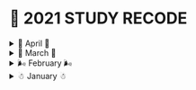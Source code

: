 # 🧾 2021  STUDY RECODE

<details>
<summary>🌼 April 🌼</summary>
 
  #### 📖 4월 21일 
 * 코딩테스트 연습문제
   * [K번째 수](https://github.com/my-choe/TIL/blob/main/CodingTest/Programmers/Level1/K%EB%B2%88%EC%A7%B8%EC%88%98.md)
   * [가운데 글자 가져오기](https://github.com/my-choe/TIL/blob/main/CodingTest/Programmers/Level1/%EA%B0%80%EC%9A%B4%EB%8D%B0%20%EA%B8%80%EC%9E%90%20%EA%B0%80%EC%A0%B8%EC%98%A4%EA%B8%B0.md)
   * [같은 숫자는 싫어](https://github.com/my-choe/TIL/blob/main/CodingTest/Programmers/Level1/%EA%B0%99%EC%9D%80%20%EC%88%AB%EC%9E%90%EB%8A%94%20%EC%8B%AB%EC%96%B4.md)
   * [나누어 떨어지는 숫자 배열](https://github.com/my-choe/TIL/blob/main/CodingTest/Programmers/Level1/%EB%82%98%EB%88%84%EC%96%B4%20%EB%96%A8%EC%96%B4%EC%A7%80%EB%8A%94%20%EC%88%AB%EC%9E%90%20%EB%B0%B0%EC%97%B4.md)
   * [내적](https://github.com/my-choe/TIL/blob/main/CodingTest/Programmers/Level1/%EB%82%B4%EC%A0%81.md)
   * [두 개 뽑아서 더하기](https://github.com/my-choe/TIL/blob/main/CodingTest/Programmers/Level1/%EB%91%90%20%EA%B0%9C%20%EB%BD%91%EC%95%84%EC%84%9C%20%EB%8D%94%ED%95%98%EA%B8%B0.md)
   * [두 정수 사이의 합](https://github.com/my-choe/TIL/blob/main/CodingTest/Programmers/Level1/%EB%91%90%20%EC%A0%95%EC%88%98%20%EC%82%AC%EC%9D%B4%EC%9D%98%20%ED%95%A9.md)
   * [모의고사](https://github.com/my-choe/TIL/blob/main/CodingTest/Programmers/Level1/%EB%AA%A8%EC%9D%98%EA%B3%A0%EC%82%AC.md)
   * [문자열 내 p와 y의 개수](https://github.com/my-choe/TIL/blob/main/CodingTest/Programmers/Level1/%EB%AC%B8%EC%9E%90%EC%97%B4%20%EB%82%B4%20p%EC%99%80%20y%EC%9D%98%20%EA%B0%9C%EC%88%98.md)
   * [문자열 내 마음대로 정렬하기](https://github.com/my-choe/TIL/blob/main/CodingTest/Programmers/Level1/%EB%AC%B8%EC%9E%90%EC%97%B4%20%EB%82%B4%20%EB%A7%88%EC%9D%8C%EB%8C%80%EB%A1%9C%20%EC%A0%95%EB%A0%AC%ED%95%98%EA%B8%B0.md)
   * [신규 아이디 추천](https://github.com/my-choe/TIL/blob/main/CodingTest/Programmers/Level1/%EC%8B%A0%EA%B7%9C%20%EC%95%84%EC%9D%B4%EB%94%94%20%EC%B6%94%EC%B2%9C.md)
   * [예산](https://github.com/my-choe/TIL/blob/main/CodingTest/Programmers/Level1/%EC%98%88%EC%82%B0.md)
   * [완주하지 못한 선수](https://github.com/my-choe/TIL/blob/main/CodingTest/Programmers/Level1/%EC%99%84%EC%A3%BC%ED%95%98%EC%A7%80%20%EB%AA%BB%ED%95%9C%20%EC%84%A0%EC%88%98.md)
   * [음양 더하기](https://github.com/my-choe/TIL/blob/main/CodingTest/Programmers/Level1/%EC%9D%8C%EC%96%91%20%EB%8D%94%ED%95%98%EA%B8%B0.md)
   * [체육복](https://github.com/my-choe/TIL/blob/main/CodingTest/Programmers/Level1/%EC%B2%B4%EC%9C%A1%EB%B3%B5.md)
   * [크레인 인형뽑기 게임](https://github.com/my-choe/TIL/blob/main/CodingTest/Programmers/Level1/%ED%81%AC%EB%A0%88%EC%9D%B8%20%EC%9D%B8%ED%98%95%EB%BD%91%EA%B8%B0%20%EA%B2%8C%EC%9E%84.md)


 #### 📖 4월 19일 
 * [초보자를 위한 리액트 200제](https://github.com/my-choe/react200)  
   * [`React 코로나 확진자 정보 with Kakao Map`](https://github.com/my-choe/reactMapKakao)
   * [`191` 확진자 위치에 마커 추가하기](https://github.com/my-choe/reactMapKakao/commit/2c6e58d24e6f66854ca1aa4ac3e6a52501755eed)
   * [`192` 확진자 위치에 이미지 마커 추가하기](https://github.com/my-choe/reactMapKakao/commit/5c62c5b1c229de39bb1d7259cfcbad1ed3877fad)
   * [`193` 마커에 클러스터러 사용하기](https://github.com/my-choe/reactMapKakao/commit/b8abe872d5a82e1dca9c068cec7ba86323a25449)
   * [`194` 확진자정보 커스텀오버레이로 표시하기](https://github.com/my-choe/reactMapKakao/commit/21ab831d6f5d4c932ddfb799f171f265bb0c794b)
   * [`197` EC2 서버에 81 포트 설정하기](https://github.com/my-choe/reactMapKakao/commit/9c82adf4c5e339b074ff4ce0df474bdb99aa0ebc)

 #### 📖 4월 15일 
 * [초보자를 위한 리액트 200제](https://github.com/my-choe/react200)  
    * [`172` 스케줄러 만들기 2 - node-cron 패키지 사용하기](https://github.com/my-choe/react200/commit/6cc4081ef96ae9e0f6c428c018f774a72d77efc3)
    * [`173` 스케줄러 만들기 3 - 특정 시간에 insert 쿼리 실행하기](https://github.com/my-choe/react200/commit/7e88169005f56e73d9ada1bd657eb73ecd35db26)

 #### 📖 4월 14일 
 * [초보자를 위한 리액트 200제](https://github.com/my-choe/react200)  
    * [`158` 로그인 회원에게 권한 허용하기 - 쿠키에서 회원정보 불러오기](https://github.com/my-choe/react200/commit/07cd34e18de964c4c7c443db6d0496eecc0709f3)
    * [`160` 로그인 상태에서만 header 표시하기, 로그아웃 구현하기](https://github.com/my-choe/react200/commit/a8aebfd2b46ab2418e9015a05e560d14289e8c75)
    * [`161` 비밀번호 재설정 메일 템플릿 만들기](https://github.com/my-choe/react200/commit/953db2f7c7ca9d6ff97d5e5472bdc8f38c13e926)
    * [`162` 메일발송 api 만들기 - nodemailer 패키지 사용하기](https://github.com/my-choe/react200/commit/1eb840508bf8faf4c10f688ee34d6da40ba41fb2)
    * [`163` 비밀번호 조회 api만들기 - 라우터 분기, 쿼리 추가하기](https://github.com/my-choe/react200/commit/4a8672c760341245c2d6373a0b7ee8428616558e)
    * [`164` 아이디와 회원명으로 비밀번호 조회 api 호출하기](https://github.com/my-choe/react200/commit/6e795d756192c57f4fc0a42ee6ec88a36606075b)
    * [`168` 이메일 토큰으로 사용자 인증하기](https://github.com/my-choe/react200/commit/ea4677f30968b8f3f13909ee8cfd733d83d321a2)
    * [`169` 비밀번호 수정 api 만들기 - 라우터 분기, 쿼리 추가하기](https://github.com/my-choe/react200/commit/a2d4a96c4deecf408b04d283ce2ed2613b916a53)
    * [`170` 비밀번호 수정 api 호출하기](https://github.com/my-choe/react200/commit/627cf38bb79e5e99d7ace31c66f5e24daad6f46b)

 #### 📖 4월 13일 
 * [초보자를 위한 리액트 200제](https://github.com/my-choe/react200)  
    * [`148` REACT 회원 가입 페이지 만들기 1 - 입력 form 만들기](https://github.com/my-choe/react200/commit/027a9790fca8509de74fcd7bba54962c559e1967)
    * [`152` NODE 로그인 api 만들기 1 - 라우터 분기, 쿼리 추가하기](https://github.com/my-choe/react200/commit/716929acb8cc976aa1589e93b610d3ece28e50a1)
    * [`153` NODE 로그인 api 만들기 2 - bcrypt로 비밀번호 비교하기](https://github.com/my-choe/react200/commit/3c9dcc41b5f07ca0d6a86841df32006b6803bff4)
    * [`154` REACT 로그인 페이지 만들기 - 로그인 api 호출하기](https://github.com/my-choe/react200/commit/f0eb89396cd21e143b73828e26dcdbc0d81b6610)
    * [`155` 회원 정보 암호화 api 만들기 - jwt로 회원정보 암호화하기](https://github.com/my-choe/react200/commit/53151a870d455de4697c32566b78f9fde3d64d09)
    * [`156` REACT 쿠키로 로그인 유지하기 - 쿠키에 회원 정보 저장하기](https://github.com/my-choe/react200/commit/74f93f77e7f00416afac536aca110b4941264876)
    * [`157` 회원정보 복호화 api 만들기 - jwt로 회원정보 복호화하기](https://github.com/my-choe/react200/commit/b5632ece11d5a4deef92836471857f8399b2cdc6)

 #### 📖 4월 12일 
 * [초보자를 위한 리액트 200제](https://github.com/my-choe/react200)  
    * [`140` REACT 등록 페이지 만들기 - 파일, 이미지 업로드 api 호출하기](https://github.com/my-choe/react200/commit/860308ce70508eeeb437a89c83b957eb322b262b)
    * [`142` REACT 상세 조회 페이지 만들기 - 파일, 이미지명 표시하기](https://github.com/my-choe/react200/commit/1dbd5855c1402b3892426d4d7b6c2c2370830eb5)
    * [`146` NODE 회원가입 api 만들기 1 - bcrypt로 암호화하기](https://github.com/my-choe/react200/commit/5f551a5d3b8cf7ba4c3cbacec0d7fbeb4e1c7657)
    * [`147` NODE 회원 가입 api 만들기 2 - insert 쿼리 추가하기](https://github.com/my-choe/react200/commit/efea8770eef5a5d6649cd2a1371f33b4af5ba750)


 #### 📖 4월 9일 
 * [초보자를 위한 리액트 200제](https://github.com/my-choe/react200)   
    * [`134` NODE 수정 api 만들기 2 - update 쿼리 추가, response 처리하기](https://github.com/my-choe/react200/commit/15fd5d1dfc9b31816a65041ee02a0af60a034769)
    * [`135` REACT 수정 페이지 만들기](https://github.com/my-choe/react200/commit/a53a8f80a76e3b341635ee40c948420ec7d5ba6a)
    * [`136` NODE 삭제 api 만들기 1 - delete 라우터 분기하기](https://github.com/my-choe/react200/commit/a696e58d7513467b5256539a76a293300547ed73)
    * [`137` NODE 삭제 api 만들기 2 - delete 쿼리 추가, response 처리하기](https://github.com/my-choe/react200/commit/0bb26f831572f885c16d299baf0464814381ed4e)
    * [`138` REACT 리스트 페이지 삭제 기능 구현하기](https://github.com/my-choe/react200/commit/12232c98820dce0aaf446089ed7a47320c54e13f)
    * [`139` 파일, 이미지 업로드 api 만들기 - multer 패키지 사용하기](https://github.com/my-choe/react200/commit/ec0da10b3c3f8bf9459de410f78aa1d926723a63)

  
 #### 📖 4월 8일 
 * [초보자를 위한 리액트 200제](https://github.com/my-choe/react200)   
    * [`131` REACT 상세조회 페이지 만들기](https://github.com/my-choe/react200/commit/513c8b874a515e8bf4152f3cc8f6eb5b18067ffd)
    * [`132` NODE 상세조회 페이지 만들기 - select 쿼리 where절 추가하기](https://github.com/my-choe/react200/commit/2e01c77878fbb19ae96096a43a1bed42cba7b60b)
    * [`133` NODE 수정 api 만들기 1 - update 라우터 분기하기](https://github.com/my-choe/react200/commit/719d231cbee2c602c81550a2f34deb2e94e7af61)
  
 #### 📖 4월 7일 
 * [초보자를 위한 리액트 200제](https://github.com/my-choe/react200) 
    * [`127` DB 연결 풀 구현하기](https://github.com/my-choe/react200/commit/d7b2141e7022ba0851c4fd3cd800caa36a28dc0b)
    * [`128` NODE 등록 api 만들기 1 - insert 라우터 분기하기](https://github.com/my-choe/react200/commit/f3ff84ee9b31832a00250b29661d77f3022fd404)
    * [`129` NODE 등록 api 만들기 2 - insert쿼리 추가, response 처리하기](https://github.com/my-choe/react200/commit/80ebce9fcfcb653694a61a9b3dcb8d178da389ed)
    * [`130` REACT 등록 페이지 만들기](https://github.com/my-choe/react200/commit/b2499f440de6ecd31e351af591b8b0720c24c720)
  
 #### 📖 4월 6일 
 * [초보자를 위한 리액트 200제](https://github.com/my-choe/react200)     
    * [`108` node서버 api 호출하기](https://github.com/my-choe/react200/commit/2dc10f0420076af0102fce00e1543ed998b0da39)
    * [`109` react 서버와 node 서버를 프록시로 연결하기](https://github.com/my-choe/react200/commit/cc373f9e29c7d128552b55d75f6eda4f541989b9)
    * [`110` node 서버 api를 get로 json데이터 호출하기](https://github.com/my-choe/react200/commit/8bcdfbb5037acf506e3b59b4eeffb05dbc04fe3c)
    * [`111` node서버 api를 post로 json 데이터 호출하기](https://github.com/my-choe/react200/commit/5f283cc706bd0cec66ae4139c470fa358fc7befe)
    * [`112` concurrently로 react, node 서버 한 번에 구동하기](https://github.com/my-choe/react200/commit/8d19542a7c84fa4e2b104415347eaaaf15593e97)
    * [`122` NODE 조회 api 만들기1 - body-parser 패키지 사용하기](https://github.com/my-choe/react200/commit/3a8a439e8a4c07fc522b927eafde66086e67e163)
    * [`123` NODE 조회 api 만들기 2 - mysql 서버 연결하기](https://github.com/my-choe/react200/commit/6bb191968d506900922940423849c8aba8f15380)
    * [`124` NODE 조회 api 만들기3 -mybatis 패키지 사용하기](https://github.com/my-choe/react200/commit/0d71f76006ccf98714322b53093e3622a8a7acf3)
    * [`125` NODE 조회 api 만들기 4 - api 호출로 데이터 확인하기](https://github.com/my-choe/react200/commit/8369386a8eb3e0ecd147748a7b0e2e6e795768c0)
    * [`126` REACT 조회 페이지 만들기](https://github.com/my-choe/react200/commit/1515f94f14aa9ac3c2c1ab7e0d0b0dd99c98ef5b)

  
 #### 📖 4월 5일 
 * [초보자를 위한 리액트 200제](https://github.com/my-choe/react200)   
    * [`101` recharts로 LineChart구현하기2 - (서울시 유동 인구 데이터)](https://github.com/my-choe/react200/commit/db1de051810bd202ed07372d9ae7a5e3f8983f62)
    * [`102` recharts로 AreaChart 구현하기(서울시 유동인구 데이터)](https://github.com/my-choe/react200/commit/bd1278a4ad34428d01e2e01a95ecf0cf427d5151)
    * [`103` recharts로 BarChart 구현하기(서울시 유동인구 데이터)](https://github.com/my-choe/react200/commit/5a7e10424e02d6953158fbdb4a9354f46a1dfb24)
    * [`104` recharts로 ComposedChart구현하기(서울시 유동인구 데이터)](https://github.com/my-choe/react200/commit/ac9b9770f339ccf04e15a9ab6f3d46d694627723)
    * [`105` recharts로 ScatterChart 구현하기(서울시 유동인구 데이터)](https://github.com/my-choe/react200/commit/2e7873131f04b0096c1443a77b8af51ba7ff1cdd)
    * [`106`,`107` node.js express 프레임워크 설치하기, node 서버 구동하기](https://github.com/my-choe/react200/commit/a35937f0931e6afb097378e3e10a9f97cafdddd5)
 
#### 📖 4월 2일 
 * [초보자를 위한 리액트 200제](https://github.com/my-choe/react200)  
   * [`100` recharts로 LineChart 구현하기 1](https://github.com/my-choe/react200/commit/e14943d4c4e52856cb6bfaefee59029b1f77e568)

</details>

<details>
<summary>🌱 March 🌱</summary>

#### 📖 3월 31일 
 * [초보자를 위한 리액트 200제](https://github.com/my-choe/react200)  
    * [`099` 서울시 유동인구데이터 사용하기4 - axios로 api 호출하기](https://github.com/my-choe/react200/commit/12b0f042bd6c5b534570a28269aa4602f9e910ba)

#### 📖 3월 30일 
 * [초보자를 위한 리액트 200제](https://github.com/my-choe/react200)  
    * [`096` 서울시 유동인구 데이터 사용하기 1 - 리스트 페이지 만들기](https://github.com/my-choe/react200/commit/7604fe42e79e8570dbf61d902efd4dc797c901d0)

#### 📖 3월 25일 
 * [초보자를 위한 리액트 200제](https://github.com/my-choe/react200)  
    * [`085` react-cookies save 사용하기](https://github.com/my-choe/react200/commit/98282b98023e072ff6cec003c3983b612d7345d3)
    * [`086` react-cookies load 사용하기](https://github.com/my-choe/react200/commit/5e5c320df6f46afd24a80f5e4cb8d37020965905)
    * [`087` react-cookies remove 사용하기](https://github.com/my-choe/react200/commit/51664d871c0e0b4bdf3f963da6ea5a7fdaef64ac)
    * [`088` react-router-dom BrowserRouter 사용하기](https://github.com/my-choe/react200/commit/8df81703dba39da6e1e328a85a50da9b2ab92538)
    * [`089` react-router-dom Route사용하기](https://github.com/my-choe/react200/commit/aabfd1dfc122cecba53777237d01b2667e8a09ac)
    * [`090` react-roter-dom Link 사용하기](https://github.com/my-choe/react200/commit/7f55a4786f87acdb4459485d908a1b9654b5897c)
    * [`091` header, footer 구현하기](https://github.com/my-choe/react200/commit/f377c08ff7c98aae3dd60fa0ae2905d96b353e9d)
    * [`092` home페이지 만들기](https://github.com/my-choe/react200/commit/04c9d5f4ec4121c7a6044890bddf286c5d1665d4)
    * [`093` 〈react img〉태그 사용하기](https://github.com/my-choe/react200/commit/cbfa1978f95f199679e2fdb366aae4e1c11e9332)
    * [`094` lodash 디바운스 사용하기](https://github.com/my-choe/react200/commit/41b4ba5231db532c3c13fad8f99f31335f186794)
    * [`095` lodash 스로틀 사용하기](https://github.com/my-choe/react200/commit/3b711b00a7ff625dcf4a36a5a70b86dd4aeadabf)
 
#### 📖 3월 24일 
 * [초보자를 위한 리액트 200제](https://github.com/my-choe/react200)  
    * [`072` submit이벤트 사용하기(onSubmit)](https://github.com/my-choe/react200/commit/c715298ca4b0f360649f78e4b7030fa9a2239e74)
    * [`073` Ref 사용하기](https://github.com/my-choe/react200/commit/c8517262fd3ba7dac9decd22a9c7a4fe0cc6410e)
    * [`074` 커링함수 구현하기](https://github.com/my-choe/react200/commit/038664a0bab3cd0451816e17469e793759f5808b)
    * [`075` 하이오더 컴포넌트 구현하기](https://github.com/my-choe/react200/commit/a643fb871bf2fb47e3bf196503a19d2265d56c14)
    * [`076` 컨텍스트 api 사용하기](https://github.com/my-choe/react200/commit/4d5d1cc98585b6bd96f9d869b049cd2c49db31c7)
    * [`077` 컨텍스트로 부모 데이터 변경하기](https://github.com/my-choe/react200/commit/b98fbca7a327153cc67940b4824ffb89044e2a8c)
    * [`078` redux 리듀서로 스토어 생성하기](https://github.com/my-choe/react200/commit/933b0d6d9429e292e87545cfae00b8528956a8a0)
    * [`079` redux 스토어 상속과 디스패치 함수 실행하기](https://github.com/my-choe/react200/commit/54bee7df2229375860a8524fdb0a2cd40903a43e)
    * [`080` redux 리듀서에서 스토어 데이터 변경하기](https://github.com/my-choe/react200/commit/1702e3d9ad82eb92b6c0478dcc177abebe92f538)
    * [`081` react-redux로 스토어 상속하기](https://github.com/my-choe/react200/commit/f19875ecf69554766230d1ad4bbded151a1e3114)
    * [`082` react-redux로 스토어 데이터 사용하기](https://github.com/my-choe/react200/commit/ee4074c0d02ae5035c29a5e6dcb437458789898c)
    * [`083` react-redux로 스토어 데이터 변경하기](https://github.com/my-choe/react200/commit/724f8e2f476b569c50898358b8c3bc27434a04c4)
    * [`084` redux 미들웨어 사용하기](https://github.com/my-choe/react200/commit/262420b0f41098356af6cdd632773fe7c6bee409) 
 
#### 📖 3월 23일 
 * [초보자를 위한 리액트 200제](https://github.com/my-choe/react200)  
    * [`051` reactstrap Popovers 사용하기](https://github.com/my-choe/react200/commit/9ea437cb7ced05ce1684acb8568e4becad3d693b)
    * [`052` reactstrap Progress 사용하기](https://github.com/my-choe/react200/commit/133be8c53760fc8ff6aa8e48fbb74897d3ffb2c1)
    * [`053` reactstrap Spinner 사용하기](https://github.com/my-choe/react200/commit/304628b972339a1cd450d46b2c8b0e4023f94146)
    * [`054` reactstrap Table 사용하기](https://github.com/my-choe/react200/commit/95ac034868d3b1e08b6e35dff0c0f5f3290a172a)
    * [`055` reactstrap Tab 사용하기](https://github.com/my-choe/react200/commit/399609f3e5a513ae2fe6908c61e46f3b55312d4c)
    * [`056` sweetalert2 Basic 사용하기](https://github.com/my-choe/react200/commit/772c671115c2021376231a21d7d4a80ce1a6a924)
    * [`057` sweetalert2 position 사용하기](https://github.com/my-choe/react200/commit/d54771021b87e51f87eb59260d07905d494d1940)
    * [`058` sweetalert2 confirm 사용하기](https://github.com/my-choe/react200/commit/817515e8a22ba614c407300e4103bca371f0b8a1)
    * [`059` fetch get 호출하기](https://github.com/my-choe/react200/commit/5a1fcb2ce9c2fdf15569656d994ce0f86e3779b2)
    * [`060` fetch post 호출하기](https://github.com/my-choe/react200/commit/d775b1a7b183d310777d7959e15fc9357ff75fbd)
    * [`061` axios get 사용하기](https://github.com/my-choe/react200/commit/31e48e7155af6caf603629700c931951f06cab1e)
    * [`062` axios post 사용하기](https://github.com/my-choe/react200/commit/1319a638121755dec929239d7fd5f24074a5958c)
    * [`063` 콜백 함수 사용하기](https://github.com/my-choe/react200/commit/26079244316f7ea634651471a3ba0456167f417e)
    * [`064` Promise then 사용하기](https://github.com/my-choe/react200/commit/f7b805c0b608bb44235302bee8079d6c17caa7cd)
    * [`065` Promise catch 사용하기](https://github.com/my-choe/react200/commit/35fe8c3c17b007ca70d3c251ba52eef5e7ba2c1b)
    * [`066` click이벤트 사용하기(onClick)](https://github.com/my-choe/react200/commit/12267432508372c3c19f8674a82d3299fd819d62)
    * [`067` change이벤트 사용하기(onChange)](https://github.com/my-choe/react200/commit/7af383f1f4def1a445505bf0a2f0bb17140db093)
    * [`068` mousemove 이벤트 사용하기(onMouseMove)](https://github.com/my-choe/react200/commit/22a0bc5e5e9d886fcc1faf0719964c3a6d7a1ec9)
    * [`069` mouseover 이벤트 사용하기(onMouseOver)](https://github.com/my-choe/react200/commit/47cf2ab9a670304895e537f5d35d177acff44b21)
    * [`070` mouseout 이벤트 사용하기(onMouseOut)](https://github.com/my-choe/react200/commit/30059a8658854ee0cfc5edad2c0e9412b9c7824f)
    * [`071` key 이벤트 사용하기(onKeyDown, onKeyPress, onKeyUp)](https://github.com/my-choe/react200/commit/867be1ce976fde739cdc26efbf9b0c97965ecf59)

* [Centos8 Linux](https://github.com/my-choe/TIL/tree/main/Linux/Centos8)
  * [01. 가상머신&VMWare](https://github.com/my-choe/TIL/blob/main/Linux/Centos8/01_%EA%B0%80%EC%83%81%EB%A8%B8%EC%8B%A0%26VMWare.md)
  * [02. CentosOS Linux](https://github.com/my-choe/TIL/blob/main/Linux/Centos8/02_CentOS_Linux.md)
  * [03. 필수개념과 명령어(사용자와 그룹&링크)](https://github.com/my-choe/TIL/blob/main/Linux/Centos8/03_%ED%95%84%EC%88%98%EA%B0%9C%EB%85%90%EA%B3%BC_%EB%AA%85%EB%A0%B9%EC%96%B4(%EC%82%AC%EC%9A%A9%EC%9E%90%EC%99%80_%EA%B7%B8%EB%A3%B9%26%EB%A7%81%ED%81%AC).md)
  * [04. 필수개념과 명령어(RPM&DNF)](https://github.com/my-choe/TIL/blob/main/Linux/Centos8/04_%ED%95%84%EC%88%98%EA%B0%9C%EB%85%90%EA%B3%BC_%EB%AA%85%EB%A0%B9%EC%96%B4(RPM%26DNF).md)
  * [05. 필수개념과 명령어(파일&Cron과At)](https://github.com/my-choe/TIL/blob/main/Linux/Centos8/05_%ED%95%84%EC%88%98%EA%B0%9C%EB%85%90%EA%B3%BC_%EB%AA%85%EB%A0%B9%EC%96%B4(%ED%8C%8C%EC%9D%BC%26Cron%EA%B3%BCAt).md)
  * [06. 필수개념과 명령어(네트워크)](https://github.com/my-choe/TIL/blob/main/Linux/Centos8/06_%ED%95%84%EC%88%98%EA%B0%9C%EB%85%90%EA%B3%BC_%EB%AA%85%EB%A0%B9%EC%96%B4(%EB%84%A4%ED%8A%B8%EC%9B%8C%ED%81%AC).md)
  * [07. 필수개념과 명령어(검색,프로세스,데몬,커널컴파일)](https://github.com/my-choe/TIL/blob/main/Linux/Centos8/07_%ED%95%84%EC%88%98%EA%B0%9C%EB%85%90%EA%B3%BC_%EB%AA%85%EB%A0%B9%EC%96%B4(%EA%B2%80%EC%83%89%2C%ED%94%84%EB%A1%9C%EC%84%B8%EC%8A%A4%2C%EB%8D%B0%EB%AA%AC%2C%EC%BB%A4%EB%84%90%EC%BB%B4%ED%8C%8C%EC%9D%BC).md)
  * [08. 셸 스크립트](https://github.com/my-choe/TIL/blob/main/Linux/Centos8/08_%EC%85%B8%20%EC%8A%A4%ED%81%AC%EB%A6%BD%ED%8A%B8.md)
  * [09. 원격지 시스템 관리](https://github.com/my-choe/TIL/blob/main/Linux/Centos8/09_%EC%9B%90%EA%B2%A9%EC%A7%80_%EC%8B%9C%EC%8A%A4%ED%85%9C_%EA%B4%80%EB%A6%AC.md)
  * [10. 데이터베이스 서버](https://github.com/my-choe/TIL/blob/main/Linux/Centos8/10_%EB%8D%B0%EC%9D%B4%ED%84%B0%EB%B2%A0%EC%9D%B4%EC%8A%A4_%EC%84%9C%EB%B2%84.md)
  * [11. 웹/NFS/Samba/방화벽서버](https://github.com/my-choe/TIL/blob/main/Linux/Centos8/11_%EC%9B%B9%26NFS%26Samba%26%EB%B0%A9%ED%99%94%EB%B2%BD%EC%84%9C%EB%B2%84.md)
 
#### 📖 3월 22일 
 * [초보자를 위한 리액트 200제](https://github.com/my-choe/react200) 
    * [`043` reactstrap Fade 사용하기](https://github.com/my-choe/react200/commit/bb180a7ee0b7005f89f0b69470a3457bea63a384)
    * [`044` reactstrap Form 사용하기](https://github.com/my-choe/react200/commit/b61c55777659e9b6fd265475bf52b8035cf8bf0c)
    * [`045` reactstrap Input Group 사용하기](https://github.com/my-choe/react200/commit/ec198626b36c05bffa2dc907830c148d50bddf1c)
    * [`046` reactstrap Jumbotron 사용하기](https://github.com/my-choe/react200/commit/68f3a3eaeb35551c7ea86d3546f669ece1b061f3)
    * [`047` reactstrap List Group 사용하기](https://github.com/my-choe/react200/commit/b5af53517ad1bd4c36aac582fd35e1b99d1d2331)
    * [`048` reactstrap Modal 사용하기](https://github.com/my-choe/react200/commit/2209ce07a08b85d4e596a76472bbe6a961c2db77)
    * [`049` reactstrap Navbar 사용하기](https://github.com/my-choe/react200/commit/8e81233fc363fff227e0d1bcbc4a9d017f5b43a5)
    * [`050` reactstrap Pagination 사용하기](https://github.com/my-choe/react200/commit/29c390719aa7abc1bde70712df02a9a3a219e9ad)
 
#### 📖 3월 19일 
 * [초보자를 위한 리액트 200제](https://github.com/my-choe/react200) 
   * [`037` reactstrap Button Dropdown 사용하기](https://github.com/my-choe/react200/commit/d060056325fa6b6f509a3878354ad5f72d274eac)
   * [`038` reactstrap Button Group 사용하기](https://github.com/my-choe/react200/commit/b95ba20aa9d5aae20e3c8850ed65680646fcfb6d)
   * [`039` reactstrap Buttons 사용하기](https://github.com/my-choe/react200/commit/384e2aa76ae69ccf79e452309da67dcae61562dc)
   * [`040` reactstrap Card 사용하기](https://github.com/my-choe/react200/commit/8b29f0da625f20118c282002f784b7745c82072e)
   * [`041` reactstrap Carousel 사용하기](https://github.com/my-choe/react200/commit/f84a6e13edaad718170e8411ddbab716ddb1b983)
   * [`042` reactstrap Collapse 사용하기](https://github.com/my-choe/react200/commit/2d4ad5a5ac09452ea58ce598f3293109eabdbfac)

#### 📖 3월 18일 
 * [초보자를 위한 리액트 200제](https://github.com/my-choe/react200) 
   * [`036` reactstrap Breadcrumbs 사용하기](https://github.com/my-choe/react200/commit/c512f0786eb5fe9694422cdf484cf7da68111fcf)

#### 📖 3월 17일 
 * [초보자를 위한 리액트 200제](https://github.com/my-choe/react200) 
   * [`035` reactstrap Badge 사용하기](https://github.com/my-choe/react200/commit/444b73b1356dc30ef291d3c6766ddc60048eacac)

 #### 📖 3월 16일 
 * [초보자를 위한 리액트 200제](https://github.com/my-choe/react200)
   * [`033` map()으로 element 반환하기](https://github.com/my-choe/react200/commit/178b27af174ecb472ad1f5c0678918bd90b394ef)
   * [`034` reactstrap Alerts 사용하기](https://github.com/my-choe/react200/commit/2599dbd348f494a8ed0238b872e04f8e5f611493)
 
 #### 📖 3월 15일 
 * [초보자를 위한 리액트 200제](https://github.com/my-choe/react200)
   * [`031` hook 사용하기](https://github.com/my-choe/react200/commit/8da1c2c60c157ced7771748f1dd19de09f1a52ed)
   * [`032` Fragments 사용하기](https://github.com/my-choe/react200/commit/8a8ccbcf1fee0bc670915f12fbda1d682eebd39f)
 
#### 📖 3월 12일 
 * [초보자를 위한 리액트 200제](https://github.com/my-choe/react200)
   * [`028` PureComponent 사용하기(class형 컴포넌트)](https://github.com/my-choe/react200/commit/7468a3253b2206abc02259ad4da7b2ed668c752b)
   * [`029` shallow-equal 사용하기(class형 컴포넌트)](https://github.com/my-choe/react200/commit/7801ef626b5f905f91fdb8106a406f48354a4cef)
   * [`030` 함수형 컴포넌트 사용하기](https://github.com/my-choe/react200/commit/16a4032a5bf07504c44244c8e674a571b7e4e93f)
 
#### 📖 3월 6일 
 * [초보자를 위한 리액트 200제](https://github.com/my-choe/react200)
   * [`027` Component 사용하기(class형 컴포넌트)](https://github.com/my-choe/react200/commit/ed945d758c887a2e2d22870281b9a5eb3f3c53b5)

</details>




<details>
<summary>🌬 February 🌬</summary>
 
#### 📖 2월 24일  
 * [초보자를 위한 리액트 200제](https://github.com/my-choe/react200)
    * [`021` props를 필수 값으로 사용하기](https://github.com/my-choe/react200/commit/b9b094f9c60a9efcaada8e010802b870b7c87ffc)
    * [`022` props를 기본값으로 정의하기](https://github.com/my-choe/react200/commit/9642bca5266cc8af97d7f3bde46b7718705f10e7)
    * [`023` props의 자식 Component에 node 전달하기](https://github.com/my-choe/react200/commit/d45829dc3f4efdc0bb620dc3db72583ce24821a1)
    * [`024` state사용하기](https://github.com/my-choe/react200/commit/52dc54476d16f7ed0250284e2b59229e9ae89d87)
    * [`025` setState() 함수 사용하기](https://github.com/my-choe/react200/commit/5be47387b9862f891a7dca20967f3b2bfaf0c5f9)
    * [`026` state를 직접 변경한 후 forceUpdate() 함수 사용하기](https://github.com/my-choe/react200/commit/49cefc39775e91ee8549da8578fcecb0a8a20847)
   
#### 📖 2월 23일  
 * [초보자를 위한 리액트 200제](https://github.com/my-choe/react200)
    * [`017` props 사용하기](https://github.com/my-choe/react200/commit/0f14bb85609bd1f2505b83ad6f9b7e7a4224291b)
    * [`018` props 자료형 선언하기](https://github.com/my-choe/react200/commit/1513b7af8b3fe379e5c08d1a95e32fa5075609ae)
    * [`019` props Boolean으로 사용하기](https://github.com/my-choe/react200/commit/d39496709bd46cf35a88650696862f8fa46457c8)
    * [`020` props 객체형으로 사용하기](https://github.com/my-choe/react200/commit/1c4e86cf7e5855b8eb6c4c14d302e451856bfb9c)
   
#### 📖 2월 22일  
 * [초보자를 위한 리액트 200제](https://github.com/my-choe/react200)
   * [`010` var, let, const 사용하기](https://github.com/my-choe/react200/commit/c77cfc884d616b22f2a2540c416e69992b40f921)
   * [`011` 전개 연산자 사용하기](https://github.com/my-choe/react200/commit/1ebd8e210ce1b8dc85f90f17256a17209347c045)
   * [`012` class 사용하기](https://github.com/my-choe/react200/commit/71a848cd130d326ca975e5001cd7e7710496328e)
   * [`013` 화살표 함수 사용하기](https://github.com/my-choe/react200/commit/22e6803981ad7feb572ebf92f2275c8379fcfe1b)
   * [`014` forEach()함수 사용하기](https://github.com/my-choe/react200/commit/afdb5f917225bd71f56cea40eac680e569745a53)
   * [`015` map()함수 사용하기](https://github.com/my-choe/react200/commit/f71b02ccaaebdfc7b15fd8016c9eb58cc6092d2a)
   * [`016` jquery 사용하기](https://github.com/my-choe/react200/commit/64b68908aa381f86a3ead0f3801628cdb45f7619)
   
#### 📖 2월 20일  
 * [초보자를 위한 리액트 200제](https://github.com/my-choe/react200)
    * [`008` 생명주기 함수 shouldComponentUpdate() 사용하기](https://github.com/my-choe/react200/commit/e7bef30bfcf3079dc6d3394499c7cef1a00b2fcd)
    * [`009` 템플릿 문자열 사용하기](https://github.com/my-choe/react200/commit/3fd4b2e6351cd8f0232b5c634120ebf039afa381)

   
#### 📖 2월 18일  
 * [초보자를 위한 리액트 200제](https://github.com/my-choe/react200)
   * [`004` 생명주기 함수 render() 사용하기](https://github.com/my-choe/react200/commit/0bb38c07db288726ca5b79174c8838425d905aff)
   * [`005` 생명주기 함수 constructor(props) 사용하기](https://github.com/my-choe/react200/commit/1ed114112a76324f6c4110e9121ac41a34362394)
   * [`006` 생명주기 함수 static getDerivedStateFormProps(props, state) 사용하기](https://github.com/my-choe/react200/commit/4d5f479aff69bc9357ca1d59c6048b0aadc97c9d)
   * [`007` 생명주기 함수 componentDidMount() 사용하기](https://github.com/my-choe/react200/commit/c14bfafd063ea9eba8ec9a121e32ad46f80ad138)
   
#### 📖 2월 17일  
 * [초보자를 위한 리액트 200제](https://github.com/my-choe/react200)
   * [`001` .jsx에 html 적용하기](https://github.com/my-choe/react200/commit/5d6ab0dbabd2c6b2da3a3b8b3ad8230f4a70b997)
   * [`002` .jsx에 css 적용하기](https://github.com/my-choe/react200/commit/49a8383bb8705416a76fff2f0145ff560668d812)
   * [`003` Component 사용하기](https://github.com/my-choe/react200/commit/27f8ed62bc1c4b59f48dcc3ae0f6ab2c0f3b6b89)
   
#### 📖 2월 14일  
 * [드림코딩by앨리 자바스크립트 최신문법](https://youtu.be/36HrZHzPeuY)

#### 📖 2월 13일
 * Cleancode 주석 부분 독서

#### 📖 2월 9일
 * [Jenkins](https://github.com/my-choe/TIL/tree/main/Jenkins)
    * [0. 젠킨스란?](https://github.com/my-choe/TIL/blob/main/Jenkins/0.%20%EC%A0%A0%ED%82%A8%EC%8A%A4%EB%9E%80%3F.md)
    * [1. 젠킨스 설치](https://github.com/my-choe/TIL/blob/main/Jenkins/1.%20%EC%A0%A0%ED%82%A8%EC%8A%A4%20%EC%84%A4%EC%B9%98.md)
* [Django](https://github.com/my-choe/TIL/tree/main/Django/Django%20%EC%B4%88%EB%B3%B4%20%EA%B0%80%EC%9D%B4%EB%93%9C)
    * [Django_개념정리](https://github.com/my-choe/TIL/blob/main/Django/Django%20%EC%B4%88%EB%B3%B4%20%EA%B0%80%EC%9D%B4%EB%93%9C/Django_%EA%B0%9C%EB%85%90%EC%A0%95%EB%A6%AC.md)
    
    
 
    
#### 📖 2월 7일
 * [노마드코더 바닐라JS](https://nomadcoders.co/javascript-for-beginners/lectures/1705)
    * #3 MAKE YOUR FIRST JS APP
      * 3.5 Making a To Do List part Two
      * 3.6 Making a To Do List part Three
      * 3.7 Image Background
      * 3.8 Getting the Weather part One Geolocation
      * 3.9 Getting the Weather part Two API 
      * [완성](https://github.com/my-choe/TIL/tree/main/VanillaJS/Chrome-App)

#### 📖 2월 5일
 * [노마드코더 바닐라JS](https://nomadcoders.co/javascript-for-beginners/lectures/1705)
    * #3 MAKE YOUR FIRST JS APP
      * 3.0 Making a JS Clock part One
      * 3.1 Making a JS Clock part Two
      * 3.2 Saving the User Name part One
      * 3.3 Saving the User Name part Two
      * 3.4 Making a To Do List part One
 
#### 📖 2월 4일
 * [노마드코더 바닐라JS](https://nomadcoders.co/javascript-for-beginners/lectures/1705)
    * #2 PRACTICE
      * 2.0 Your first JS Function
      * 2.1 More Function Fun
      * 2.2 JS DOM Functions
      * 2.3 Modifying the DOM with JS
      * 2.4 Events and event handlers
      * 2.5 If, else, and, or 
      * 2.6 DOM - If else - Function practice
      * 2.7 DOM - If else - Function practice Two
 
#### 📖 2월 3일
 * [노마드코더 바닐라JS](https://nomadcoders.co/javascript-for-beginners/lectures/1705)
    * #0 INTRODUCTION
      * 0.1 🚨 Read this First 🚨
      * 0.2 Requirements
      * 0.3 What are we building
    * #1 THEORY
      * 1.0 Why JS?
      * 1.1 Super Powers of JS
      * 1.2 ES5, ES6 ES....WTF!?!?!
      * 1.3 VanillaJS
      * 1.4 Hello World with Javascript
      * 1.5 What are we learning
      * 1.6 Your first JS Variable(변수!)
      * 1.7 let, const, var
      * 1.8 Data Types on JS 
      * 1.9 Organizing Data with Arrays
      * 1.10 Organizing Data with Objects
 
#### 📖 2월 2일
 * [노마드코더 파이썬](https://nomadcoders.co/python-for-beginners/lobby)
    * #4. 2020 BONUS CLASS
      * 4.2 Dynamic URLs and Templates
      * 4.3 Forms and Query Arguments
      * 4.4 Scrapper Integration
      * 4.5 Faster Scrapper
      * 4.6 Rendering Jobs!
      * 4.7 Export Route
      * 4.8 File Download
      * 4.9 Recap
      * 4.10 Conclusions
 
#### 📖 2월 1일
 * [노마드코더 파이썬](https://nomadcoders.co/python-for-beginners/lobby)
    * #4. 2020 BONUS CLASS
      * 4.0 Welcome to 2020 Update
      * 4.1 Introduction to Flask
</details>


<details>
<summary>☃ January ☃</summary>
 
#### - 1월 31일
📖 [노마드코더 파이썬](https://nomadcoders.co/python-for-beginners/lobby)
  * #3 GET READY FOR DJANGO
    * 3.0 Django is AWESOME
    * 3.1 #args ##kwargs
    * 3.2 Intro to Object Oriented Programming
    * 3.3 Methods part One
    * 3.4 Methods part Two
    * 3.5 Extending Classes
    * 3.6 Whats Next
 
#### - 1월 30일
📖 [노마드코더 파이썬](https://nomadcoders.co/python-for-beginners/lobby)
  * [WebScrapping 완료](https://github.com/my-choe/TIL/tree/main/Python/WebScrapping)
 
#### - 1월 29일
📖 [노마드코더 파이썬](https://nomadcoders.co/python-for-beginners/lobby)
  * #2 BUILDING A JOB SCRAPPER
      * 2.8 Extracting Loctaions and Finishing up
      * 2.9 StackOverFlow Pages
 
#### - 1월 28일
📖 [노마드코더 파이썬](https://nomadcoders.co/python-for-beginners/lobby)
  * #2 BUILDING A JOB SCRAPPER
      * 2.0 What is Web Scrapping
      * 2.1 What are We Building
      * 2.2 Navigating with Python
      * 2.3 Extraction Indeed Pages
      * 2.4 Extracting Indeed Pages part Two
      * 2.5 Requesting Each Page
      * 2.6 Extracting Ttitles
      * 2.7 Extracting Companies
  
#### - 1월 27일
📖 [노마드코더 파이썬](https://nomadcoders.co/python-for-beginners/lobby)
  * #1 THEORY

#### - 1월 26일
📖 [노마드코더 파이썬](https://nomadcoders.co/python-for-beginners/lobby)
  * #0 INTRODUCTION

#### - 1월 25일
📖 [Python Basic Grammar](https://github.com/my-choe/TIL/tree/main/Python/Python_Basic_Grammar)
  * [39. class 정리 - 클래스 기본적인 사용](https://github.com/my-choe/TIL/blob/main/Python/Python_Basic_Grammar/39_class%EC%A0%95%EB%A6%AC-%ED%81%B4%EB%9E%98%EC%8A%A4_%EA%B8%B0%EB%B3%B8%EC%A0%81%EC%9D%B8_%EC%82%AC%EC%9A%A9.md)  
  * [40. class 정리 - 클래스 속성과 인스턴스 속성](https://github.com/my-choe/TIL/blob/main/Python/Python_Basic_Grammar/40_class%EC%A0%95%EB%A6%AC-%ED%81%B4%EB%9E%98%EC%8A%A4_%EC%86%8D%EC%84%B1%EA%B3%BC_%EC%9D%B8%EC%8A%A4%ED%84%B4%EC%8A%A4_%EC%86%8D%EC%84%B1.md)
  * [41. class 정리 - 상속(inheritance)](https://github.com/my-choe/TIL/blob/main/Python/Python_Basic_Grammar/41_class%EC%A0%95%EB%A6%AC-%EC%83%81%EC%86%8D(inheritance).md)
  * [42. class 정리 - 정적메소드 @classmethod와 @staticmethod의 정리](https://github.com/my-choe/TIL/blob/main/Python/Python_Basic_Grammar/42_class%20%EC%A0%95%EB%A6%AC-%EC%A0%95%EC%A0%81%EB%A9%94%EC%86%8C%EB%93%9C%40classmethod%EC%99%80_%40staticmethod%EC%9D%98_%EC%A0%95%EB%A6%AC.md)
  * [43. class 정리 - 추상클래스(abstract class)](https://github.com/my-choe/TIL/blob/main/Python/Python_Basic_Grammar/43_class%20%EC%A0%95%EB%A6%AC-%EC%B6%94%EC%83%81%ED%81%B4%EB%9E%98%EC%8A%A4(abstract_class).md)
  * [44. class 정리 - 덕 타이핑(Duck Typing)](https://github.com/my-choe/TIL/blob/main/Python/Python_Basic_Grammar/44_class%EC%A0%95%EB%A6%AC-%EB%8D%95_%ED%83%80%EC%9D%B4%ED%95%91(Duck_Typing).md)

#### - 1월 24일
📖 [Python Basic Grammar(진행중)](https://github.com/my-choe/TIL/tree/main/Python/Python_Basic_Grammar)
  * [37. Set Comprehesions(Set 표현식)](https://github.com/my-choe/TIL/blob/main/Python/Python_Basic_Grammar/37_Generator(%EC%A0%9C%EB%84%A4%EB%A0%88%EC%9D%B4%ED%84%B0).md)
  * [38. itertools 모듈과 iterable에 유용한 내장함수](https://github.com/my-choe/TIL/blob/main/Python/Python_Basic_Grammar/38_itertools%EB%AA%A8%EB%93%88%EA%B3%BC_iterable%EC%97%90_%EC%9C%A0%EC%9A%A9%ED%95%9C_%EB%82%B4%EC%9E%A5%ED%95%A8%EC%88%98.md)

#### - 1월 23일
📖 [Python Basic Grammar(진행중)](https://github.com/my-choe/TIL/tree/main/Python/Python_Basic_Grammar)
  * [36.Iterable과 Iterator](https://github.com/my-choe/TIL/blob/main/Python/Python_Basic_Grammar/36_Iterable과_Iterator.md)

#### - 1월 22일
📖 [Python Basic Grammar(진행중)](https://github.com/my-choe/TIL/tree/main/Python/Python_Basic_Grammar)
  * [30. Programmer Error - 예외처리 되지 않는 에러](https://github.com/my-choe/TIL/blob/main/Python/Python_Basic_Grammar/30_Programmer_Error_%EC%98%88%EC%99%B8%EC%B2%98%EB%A6%AC_%EB%90%98%EC%A7%80_%EC%95%8A%EB%8A%94_%EC%97%90%EB%9F%AC.md)
  * [31.EAFP - 허락보다 용서구하는 것이 쉽다.](https://github.com/my-choe/TIL/blob/main/Python/Python_Basic_Grammar/31_EAFP_%ED%97%88%EB%9D%BD%EB%B3%B4%EB%8B%A4_%EC%9A%A9%EC%84%9C%EA%B5%AC%ED%95%98%EB%8A%94_%EA%B2%83%EC%9D%B4_%EC%89%BD%EB%8B%A4.md)
  * [32.OS별 처리](https://github.com/my-choe/TIL/blob/main/Python/Python_Basic_Grammar/32_OS%EB%B3%84_%EC%B2%98%EB%A6%AC.md)
  * [33.List Comprehesions(리스트 표현식)) 흐름과 Exception Handling](https://github.com/my-choe/TIL/blob/main/Python/Python_Basic_Grammar/33_List_Comprehesions(%EB%A6%AC%EC%8A%A4%ED%8A%B8_%ED%91%9C%ED%98%84%EC%8B%9D).md)
  * [34.Set Comprehesions(Set 표현식)](https://github.com/my-choe/TIL/blob/main/Python/Python_Basic_Grammar/34_Set_Comprehesions(Set_%ED%91%9C%ED%98%84%EC%8B%9D).md)
  * [35.Dictionary Comprehesions(Dictionary 표현식)](https://github.com/my-choe/TIL/blob/main/Python/Python_Basic_Grammar/35_Dictionary_Comprehesions(Dictionary_%ED%91%9C%ED%98%84%EC%8B%9D).md)
  
#### - 1월 21일
📖 [Python Basic Grammar(진행중)](https://github.com/my-choe/TIL/tree/main/Python/Python_Basic_Grammar)
  * [29.Exception(예외) 흐름과 Exception Handling](https://github.com/my-choe/TIL/blob/main/Python/Python_Basic_Grammar/29_Exception(%EC%98%88%EC%99%B8)%ED%9D%90%EB%A6%84%EA%B3%BC_Exception_Handling.md)

#### - 1월 20일
📖 [Python Basic Grammar(진행중)](https://github.com/my-choe/TIL/tree/main/Python/Python_Basic_Grammar)
  * [22. Docstring(문서화)](https://github.com/my-choe/TIL/blob/main/Python/Python_Basic_Grammar/22_Docstring(%EB%AC%B8%EC%84%9C%ED%99%94).md)
  * [23. shebang](https://github.com/my-choe/TIL/blob/main/Python/Python_Basic_Grammar/23_shebang.md)
  * [24. 함수의 인자(Argument) 전달](https://github.com/my-choe/TIL/blob/main/Python/Python_Basic_Grammar/24_%ED%95%A8%EC%88%98%EC%9D%98_%EC%9D%B8%EC%9E%90(Argument)%EC%A0%84%EB%8B%AC.md)
  * [25. 함수 인자(Arguments)](https://github.com/my-choe/TIL/blob/main/Python/Python_Basic_Grammar/25_%ED%95%A8%EC%88%98%EC%9D%B8%EC%9E%90(Arguments).md)
  * [26. Python(파이썬)의 타입 시스템](https://github.com/my-choe/TIL/blob/main/Python/Python_Basic_Grammar/26_Python%EC%9D%98_%ED%83%80%EC%9E%85_%EC%8B%9C%EC%8A%A4%ED%85%9C.md)
  * [27. 변수 scope](https://github.com/my-choe/TIL/blob/main/Python/Python_Basic_Grammar/27_%EB%B3%80%EC%88%98_scope.md)
  * [28. 모든 것은 객체다.](https://github.com/my-choe/TIL/blob/main/Python/Python_Basic_Grammar/28_%EB%AA%A8%EB%93%A0_%EA%B2%83%EC%9D%80_%EA%B0%9D%EC%B2%B4%EB%8B%A4.md)

#### - 1월 19일
📖 [Python Basic Grammar(진행중)](https://github.com/my-choe/TIL/tree/main/Python/Python_Basic_Grammar)
  * [21. Command line Arguments](https://github.com/my-choe/TIL/blob/main/Python/Python_Basic_Grammar/21_Command_line_Arguments.md)
  
#### - 1월 18일
📖 [Python Basic Grammar(진행중)](https://github.com/my-choe/TIL/tree/main/Python/Python_Basic_Grammar)
  * [14. tuple(튜플)](https://github.com/my-choe/TIL/blob/main/Python/Python_Basic_Grammar/14_tuple(%ED%8A%9C%ED%94%8C).md)
  * [15. Dictionary(딕셔너리)](https://github.com/my-choe/TIL/blob/main/Python/Python_Basic_Grammar/15_Dictionary(%EB%94%95%EC%85%94%EB%84%88%EB%A6%AC).md)
  * [16. set(집합)](https://github.com/my-choe/TIL/blob/main/Python/Python_Basic_Grammar/16_set(%EC%A7%91%ED%95%A9).md)
  * [17. for in 반복문, Range, enumerate](https://github.com/my-choe/TIL/blob/main/Python/Python_Basic_Grammar/17_for_in_%EB%B0%98%EB%B3%B5%EB%AC%B8_Range_enumerate.md)
  * [18. module(모듈)](https://github.com/my-choe/TIL/blob/main/Python/Python_Basic_Grammar/18_module(%EB%AA%A8%EB%93%88).md)
  * [19. function(함수)](https://github.com/my-choe/TIL/blob/main/Python/Python_Basic_Grammar/19_function(%ED%95%A8%EC%88%98).md)
  * [20. module import와 실행](https://github.com/my-choe/TIL/blob/main/Python/Python_Basic_Grammar/20_module_import%EC%99%80_%EC%8B%A4%ED%96%89.md) 

#### - 1월 17일
📖 [Python Basic Grammar(진행중)](https://github.com/my-choe/TIL/tree/main/Python/Python_Basic_Grammar)
 * [11. List(3) - 리스트 반복 & 리스트 관련 메소드](https://github.com/my-choe/TIL/blob/main/Python/Python_Basic_Grammar/11_List(3)_%EB%A6%AC%EC%8A%A4%ED%8A%B8%EB%B0%98%EB%B3%B5_%EB%A6%AC%EC%8A%A4%ED%8A%B8_%EA%B4%80%EB%A0%A8_%EB%A9%94%EC%86%8C%EB%93%9C.md)
  * [12. List(4) - 리스트 원소 추가, 삭제](https://github.com/my-choe/TIL/blob/main/Python/Python_Basic_Grammar/12_List(4)_%EB%A6%AC%EC%8A%A4%ED%8A%B8%EC%9B%90%EC%86%8C_%EC%B6%94%EA%B0%80%EC%82%AD%EC%A0%9C.md)
  * [13. List(5) - 리스트 정렬](https://github.com/my-choe/TIL/blob/main/Python/Python_Basic_Grammar/13_List(5)_%EB%A6%AC%EC%8A%A4%ED%8A%B8_%EC%A0%95%EB%A0%AC.md)
  
#### - 1월 16일
📖 [Python Basic Grammar(진행중)](https://github.com/my-choe/TIL/tree/main/Python/Python_Basic_Grammar)
 * [08. List(1) - 리스트란, 리스트 사용](https://github.com/my-choe/TIL/blob/main/Python/Python_Basic_Grammar/08_List(1)_%EB%A6%AC%EC%8A%A4%ED%8A%B8%EB%9E%80_%EB%A6%AC%EC%8A%A4%ED%8A%B8%20%EC%82%AC%EC%9A%A9.md)
 * [09. List(2) - 리스트인덱싱 & 리스트슬라이싱](https://github.com/my-choe/TIL/blob/main/Python/Python_Basic_Grammar/09_List(2)_%EB%A6%AC%EC%8A%A4%ED%8A%B8%EC%9D%B8%EB%8D%B1%EC%8B%B1_%EB%A6%AC%EC%8A%A4%ED%8A%B8%EC%8A%AC%EB%9D%BC%EC%9D%B4%EC%8B%B1.md)
 * [10. 얕은 복사(shallow copy)와 깊은 복사(deep copy)](https://github.com/my-choe/TIL/blob/main/Python/Python_Basic_Grammar/10_%EC%96%95%EC%9D%80%EB%B3%B5%EC%82%AC%EC%99%80_%EA%B9%8A%EC%9D%80%EB%B3%B5%EC%82%AC.md)


#### - 1월 15일
📖 [Markdown Guide](https://github.com/my-choe/TIL/blob/main/Git/Github/MarkdownGuide.md)<br/>
📖 [Python Basic Grammar(진행중)](https://github.com/my-choe/TIL/tree/main/Python/Python_Basic_Grammar)
  * [01. 기본문법(들여쓰기, 주석, 세미콜론)](https://github.com/my-choe/TIL/blob/main/Python/Python_Basic_Grammar/01_%EA%B8%B0%EB%B3%B8%EB%AC%B8%EB%B2%95(%EB%93%A4%EC%97%AC%EC%93%B0%EA%B8%B0%2C%20%EC%A3%BC%EC%84%9D%2C%20%EC%84%B8%EB%AF%B8%EC%BD%9C%EB%A1%A0).md)<br/>
  * [02. import 기본라이브러리](https://github.com/my-choe/TIL/blob/main/Python/Python_Basic_Grammar/02_import%20%EA%B8%B0%EB%B3%B8%EB%9D%BC%EC%9D%B4%EB%B8%8C%EB%9F%AC%EB%A6%AC.md)
  * [03. Scalar 타입(int, float, None, bool)](https://github.com/my-choe/TIL/blob/main/Python/Python_Basic_Grammar/03_Scalar%20%ED%83%80%EC%9E%85(int%2C%20float%2C%20None%2C%20bool).md)
  * [04. 관계연산자&조건절](https://github.com/my-choe/TIL/blob/main/Python/Python_Basic_Grammar/04_%EA%B4%80%EA%B3%84%EC%97%B0%EC%82%B0%EC%9E%90_%EC%A1%B0%EA%B1%B4%EC%A0%88.md)
  * [05. while 반복문](https://github.com/my-choe/TIL/blob/main/Python/Python_Basic_Grammar/05_while%20%EB%B0%98%EB%B3%B5%EB%AC%B8.md)
  * [06. String](https://github.com/my-choe/TIL/blob/main/Python/Python_Basic_Grammar/06_String.md)
  * [07. Bytes](https://github.com/my-choe/TIL/blob/main/Python/Python_Basic_Grammar/07_Bytes.md)
  
#### - 1월 14일
📖 [Python_Basic_Grammar](https://github.com/my-choe/TIL/tree/main/Python/Python_Basic_Grammar)

#### - 1월 12일
📖 [DesignPatterns>  Structral Patterns](https://github.com/my-choe/study-record/blob/main/my-choe/2021/01/%5B0109%5D%20DesignPatterns.md)

#### - 1월 9일
📖 [DesignPatterns>  Creational Patterns](https://github.com/my-choe/study-record/blob/main/my-choe/2021/01/%5B0109%5D%20DesignPatterns.md)

#### - 1월 8일
📖 [독서::CleanCode](https://github.com/my-choe/study-record/blob/main/my-choe/2021/01/%5B0108%5D%20CleanCode.md)

#### - 1월 7일
📖  [독서::CleanCode](https://github.com/my-choe/study-record/blob/main/my-choe/2021/01/%5B0107%5D%20CleanCode.md)

#### - 1월 6일
📖  [Python Virtualenv](https://github.com/my-choe/TIL/blob/main/python/virtualenv.md)

</details>

